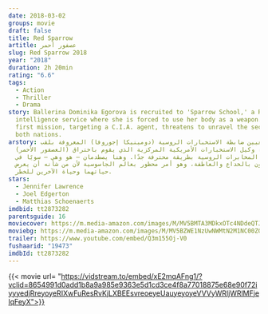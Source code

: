 ```yaml
---
date: 2018-03-02
groups: movie
draft: false
title: Red Sparrow
artitle: عصفور أحمر
slug: Red Sparrow 2018
year: "2018"
duration: 2h 20min
rating: "6.6"
tags:
  - Action
  - Thriller
  - Drama
story: Ballerina Dominika Egorova is recruited to 'Sparrow School,' a Russian
  intelligence service where she is forced to use her body as a weapon. Her
  first mission, targeting a C.I.A. agent, threatens to unravel the security of
  both nations.
arstory: يتم تعيين ضابطة الاستخبارات الروسية (دومينيكا إجوروفا) المعروفة بلقب
  (العصفور الأحمر) لإغواء وكيل الاستخبارات الأمريكية المركزية الذي يقوم باختراق
  حواسيب المخابرات الروسية بطريقة محترفة جدًا. وهنا يصطدمان – هو وهي – سويًا في
  جو مشحون بالخداع والعاطفة، وهو أمر محظور بعالم الجاسوسية لأن من شأنه أن يعرض
  حياتهما وحياة الآخرين للخطر.
stars:
  - Jennifer Lawrence
  - Joel Edgerton
  - Matthias Schoenaerts
imdbid: tt2873282
parentsguide: 16
moviecover: https://m.media-amazon.com/images/M/MV5BMTA3MDkxOTc4NDdeQTJeQWpwZ15BbWU4MDAxNzgyNTQz._V1_SY1000_CR0,0,674,1000_AL_.jpg
moviebg: https://m.media-amazon.com/images/M/MV5BZWE1NzUwNWMtN2M1NC00ZGY0LTlmZTItNmYxZjI2NTE2ZDI5XkEyXkFqcGdeQXVyNDg2MjUxNjM@._V1_SY1000_CR0,0,1497,1000_AL_.jpg
trailer: https://www.youtube.com/embed/Q3m155Oj-V0
fushaarid: "19473"
imdbId: tt2873282
---
```


{{< movie url= "https://vidstream.to/embed/xE2mqAFng1/?vclid=8654991d0add1b8a9a985e9363e5d1cd3ce4f8a77018875e68e90f72iyyyedjRreyoyeRIXwFuResRvKjLXBEEsvreoeyeUauyeyoyeVVVyWRljWRlMFjelqFeyX">}}
